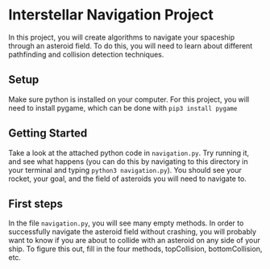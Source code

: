 # Interstellar Navigation Project

In this project, you will create algorithms to navigate your spaceship through an asteroid field. To do this, you will need to learn about different pathfinding and collision detection techniques.

## Setup

Make sure python is installed on your computer. For this project, you will need to install pygame, which can be done with `pip3 install pygame`

## Getting Started

Take a look at the attached python code in `navigation.py`. Try running it, and see what happens (you can do this by navigating to this directory in your terminal and typing `python3 navigation.py`). You should see your rocket, your goal, and the field of asteroids you will need to navigate to.

## First steps

In the file `navigation.py`, you will see many empty methods. In order to successfully navigate the asteroid field without crashing, you will probably want to know if you are about to collide with an asteroid on any side of your ship. To figure this out, fill in the four methods, topCollision, bottomCollision, etc.
